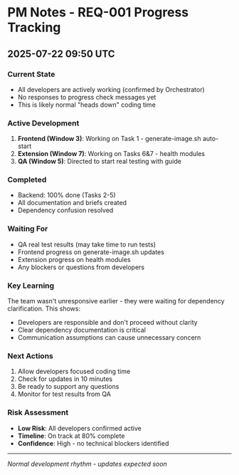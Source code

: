 # PM Notes - REQ-001 Progress Tracking

## 2025-07-22 09:50 UTC

### Current State
- All developers are actively working (confirmed by Orchestrator)
- No responses to progress check messages yet
- This is likely normal "heads down" coding time

### Active Development
1. **Frontend (Window 3)**: Working on Task 1 - generate-image.sh auto-start
2. **Extension (Window 7)**: Working on Tasks 6&7 - health modules
3. **QA (Window 5)**: Directed to start real testing with guide

### Completed
- Backend: 100% done (Tasks 2-5)
- All documentation and briefs created
- Dependency confusion resolved

### Waiting For
- QA real test results (may take time to run tests)
- Frontend progress on generate-image.sh updates
- Extension progress on health modules
- Any blockers or questions from developers

### Key Learning
The team wasn't unresponsive earlier - they were waiting for dependency clarification. This shows:
- Developers are responsible and don't proceed without clarity
- Clear dependency documentation is critical
- Communication assumptions can cause unnecessary concern

### Next Actions
1. Allow developers focused coding time
2. Check for updates in 10 minutes
3. Be ready to support any questions
4. Monitor for test results from QA

### Risk Assessment
- **Low Risk**: All developers confirmed active
- **Timeline**: On track at 80% complete
- **Confidence**: High - no technical blockers identified

---
*Normal development rhythm - updates expected soon*